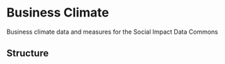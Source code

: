 # Business Climate
Business climate data and measures for the Social Impact Data Commons

## Structure

